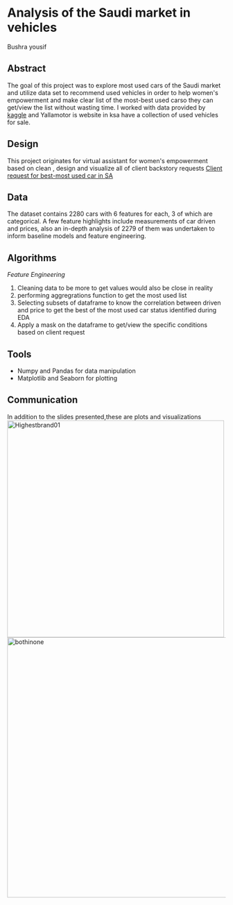 # Analysis of the Saudi market in vehicles
Bushra yousif 

## Abstract
The goal of this project was to explore most used cars of the Saudi market and utilize data set to recommend used vehicles in order to help women's empowerment and make clear list of the most-best used carso they can get/view the list without wasting time. I worked with data provided by [kaggle](https://www.kaggle.com/reemalruqi/used-cars-in-saudi-arabia) and Yallamotor is website in ksa have a collection of used vehicles for sale.

## Design

This project originates for virtual assistant for women's empowerment based on clean , design and visualize all of client backstory requests
[Client request for best-most used car in SA](https://github.com/Bushra-yousiff/TOP-6-used-car-in-KSA/blob/ac52ccef2abdac8dd4fded415e57a7f7006d360e/Client%20request%20for%20best-most%20used%20car%20in%20SA.md)

## Data
The dataset contains 2280 cars with 6 features for each, 3 of which are categorical. A few feature highlights include measurements of car driven and prices, also an in-depth analysis of 2279 of them was undertaken to inform baseline models and feature engineering. 

## Algorithms

*Feature Engineering*
1. Cleaning data to be more to get values would also be close in reality
2. performing aggregrations function to get the most used list
3. Selecting subsets of dataframe to know the correlation between driven and price to get the best of the most used car status identified during EDA
4. Apply a mask on the dataframe to get/view the specific conditions based on client request


## Tools
- Numpy and Pandas for data manipulation
- Matplotlib and Seaborn for plotting

## Communication
In addition to the slides presented,these are plots and visualizations
<img width="500" alt="Highestbrand01" src="https://user-images.githubusercontent.com/75619142/142728822-b59c8f75-c6e3-4524-8fc7-127a4c04a821.png">
<img width="600" alt="bothinone" src="https://user-images.githubusercontent.com/75619142/142728985-f87796a6-a17f-4177-b323-30da5edae707.png">



